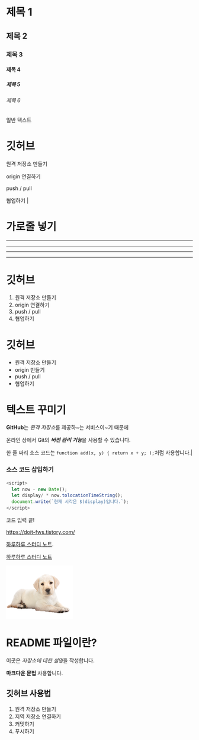 # 제목 1

## 제목 2

### 제목 3

#### 제목 4

##### 제목 5

###### 제목 6

일반 텍스트

# 깃허브

원격 저장소 만들기

origin 연결하기

push / pull

협업하기 |

# 가로줄 넣기

---

- - - -

****

* * *

# 깃허브

1. 원격 저장소 만들기
2. origin 연결하기
3. push / pull
4. 협업하기

# 깃허브

- 원격 저장소 만들기
- origin 만들기
- push / pull
- 협업하기

# 텍스트 꾸미기

**GitHub**는 *원격 저장소*를 제공하~는 서비스이~기 때문에

온라인 상에서 Git의 ***버전 관리 기능***을 사용할 수 있습니다.

한 줄 짜리 소스 코드는 `function add(x, y) { return x + y; );`처럼 사용합니다.|

### 소스 코드 삽입하기

```Javascript
<script>
  let now - new Date();
  let display/ * now.tolocationTimeString();
  document.write(`현재 시각은 $(display)입니다.`);
</script>
```

코드 입력 끝!

<https://doit-fws.tistory.com/>

[하루하루 스터디 노트](https://doit-fws.tistory.com/).

[하루하루 스터디 노트](https://doit-fws.tistory.com/, "프런트앤드 개발 팀")


![프로필 이미지](./1.png)
# README 파일이란?

이곳은 *저장소에 대한 설명*을 작성합니다.

**마크다운 문법** 사용합니다.

## 깃허브 사용법

1. 원격 저장소 만들기
2. 지역 저장소 연결하기
3. 커밋하기
4. 푸시하기
